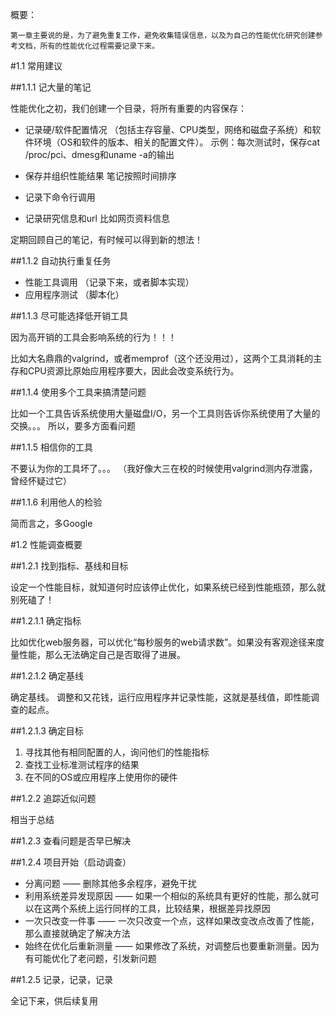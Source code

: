 
概要：

    第一章主要说的是，为了避免重复工作，避免收集错误信息，以及为自己的性能优化研究创建参考文档，所有的性能优化过程需要记录下来。
    
#1.1 常用建议

##1.1.1 记大量的笔记

性能优化之初，我们创建一个目录，将所有重要的内容保存：
    
- 记录硬/软件配置情况 （包括主存容量、CPU类型，网络和磁盘子系统）和软件环境（OS和软件的版本、相关的配置文件）。
      示例：每次测试时，保存cat /proc/pci、dmesg和uname -a的输出
      
- 保存并组织性能结果 笔记按照时间排序 
- 记录下命令行调用
- 记录研究信息和url 比如网页资料信息
    
定期回顾自己的笔记，有时候可以得到新的想法！




##1.1.2 自动执行重复任务

    
- 性能工具调用   （记录下来，或者脚本实现）
- 应用程序测试   （脚本化）
    
    
##1.1.3 尽可能选择低开销工具

因为高开销的工具会影响系统的行为！！！  

比如大名鼎鼎的valgrind，或者memprof（这个还没用过），这两个工具消耗的主存和CPU资源比原始应用程序要大，因此会改变系统行为。


##1.1.4 使用多个工具来搞清楚问题

比如一个工具告诉系统使用大量磁盘I/O，另一个工具则告诉你系统使用了大量的交换。。。 所以，要多方面看问题

##1.1.5 相信你的工具

不要认为你的工具坏了。。。 （我好像大三在校的时候使用valgrind测内存泄露，曾经怀疑过它）

##1.1.6 利用他人的检验

简而言之，多Google

#1.2 性能调查概要

##1.2.1 找到指标、基线和目标

设定一个性能目标，就知道何时应该停止优化，如果系统已经到性能瓶颈，那么就别死磕了！

##1.2.1.1 确定指标

比如优化web服务器，可以优化“每秒服务的web请求数”。如果没有客观途径来度量性能，那么无法确定自己是否取得了进展。

##1.2.1.2 确定基线 

确定基线。 调整和又花钱，运行应用程序并记录性能，这就是基线值，即性能调查的起点。

##1.2.1.3 确定目标

1. 寻找其他有相同配置的人，询问他们的性能指标
2. 查找工业标准测试程序的结果
3. 在不同的OS或应用程序上使用你的硬件

##1.2.2 追踪近似问题

相当于总结

##1.2.3 查看问题是否早已解决

##1.2.4 项目开始（启动调查）

- 分离问题  —— 删除其他多余程序，避免干扰
- 利用系统差异发现原因  —— 如果一个相似的系统具有更好的性能，那么就可以在这两个系统上运行同样的工具，比较结果，根据差异找原因
- 一次只改变一件事    —— 一次只改变一个点，这样如果改变改点改善了性能，那么直接就确定了解决方法
- 始终在优化后重新测量  ——  如果修改了系统，对调整后也要重新测量。因为有可能优化了老问题，引发新问题

##1.2.5 记录，记录，记录

全记下来，供后续复用


 



